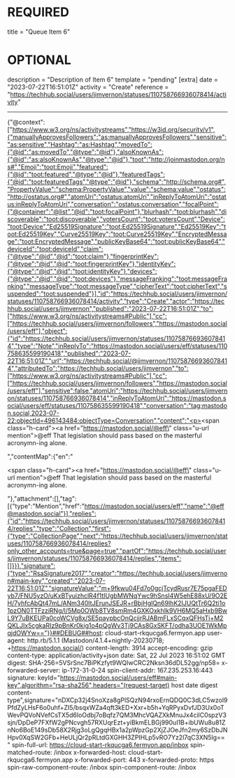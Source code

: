 
# REQUIRED
title = "Queue Item 6"
# OPTIONAL
description = "Description of Item 6"
template = "pending"
[extra]
date = "2023-07-22T16:51:01Z"
activity = "Create"
reference = "https://techhub.social/users/jimvernon/statuses/110758766936078414/activity"

---
{"@context":["https://www.w3.org/ns/activitystreams","https://w3id.org/security/v1",{"manuallyApprovesFollowers":"as:manuallyApprovesFollowers","sensitive":"as:sensitive","Hashtag":"as:Hashtag","movedTo":{"@id":"as:movedTo","@type":"@id"},"alsoKnownAs":{"@id":"as:alsoKnownAs","@type":"@id"},"toot":"http://joinmastodon.org/ns#","Emoji":"toot:Emoji","featured":{"@id":"toot:featured","@type":"@id"},"featuredTags":{"@id":"toot:featuredTags","@type":"@id"},"schema":"http://schema.org#","PropertyValue":"schema:PropertyValue","value":"schema:value","ostatus":"http://ostatus.org#","atomUri":"ostatus:atomUri","inReplyToAtomUri":"ostatus:inReplyToAtomUri","conversation":"ostatus:conversation","focalPoint":{"@container":"@list","@id":"toot:focalPoint"},"blurhash":"toot:blurhash","discoverable":"toot:discoverable","votersCount":"toot:votersCount","Device":"toot:Device","Ed25519Signature":"toot:Ed25519Signature","Ed25519Key":"toot:Ed25519Key","Curve25519Key":"toot:Curve25519Key","EncryptedMessage":"toot:EncryptedMessage","publicKeyBase64":"toot:publicKeyBase64","deviceId":"toot:deviceId","claim":{"@type":"@id","@id":"toot:claim"},"fingerprintKey":{"@type":"@id","@id":"toot:fingerprintKey"},"identityKey":{"@type":"@id","@id":"toot:identityKey"},"devices":{"@type":"@id","@id":"toot:devices"},"messageFranking":"toot:messageFranking","messageType":"toot:messageType","cipherText":"toot:cipherText","suspended":"toot:suspended"}],"id":"https://techhub.social/users/jimvernon/statuses/110758766936078414/activity","type":"Create","actor":"https://techhub.social/users/jimvernon","published":"2023-07-22T16:51:01Z","to":["https://www.w3.org/ns/activitystreams#Public"],"cc":["https://techhub.social/users/jimvernon/followers","https://mastodon.social/users/eff"],"object":{"id":"https://techhub.social/users/jimvernon/statuses/110758766936078414","type":"Note","inReplyTo":"https://mastodon.social/users/eff/statuses/110758635599190418","published":"2023-07-22T16:51:01Z","url":"https://techhub.social/@jimvernon/110758766936078414","attributedTo":"https://techhub.social/users/jimvernon","to":["https://www.w3.org/ns/activitystreams#Public"],"cc":["https://techhub.social/users/jimvernon/followers","https://mastodon.social/users/eff"],"sensitive":false,"atomUri":"https://techhub.social/users/jimvernon/statuses/110758766936078414","inReplyToAtomUri":"https://mastodon.social/users/eff/statuses/110758635599190418","conversation":"tag:mastodon.social,2023-07-22:objectId=496143484:objectType=Conversation","content":"<p><span class=\"h-card\"><a href=\"https://mastodon.social/@eff\" class=\"u-url mention\">@<span>eff</span></a></span> That legislation should pass based on the masterful acronymn-ing alone.</p>","contentMap":{"en":"<p><span class=\"h-card\"><a href=\"https://mastodon.social/@eff\" class=\"u-url mention\">@<span>eff</span></a></span> That legislation should pass based on the masterful acronymn-ing alone.</p>"},"attachment":[],"tag":[{"type":"Mention","href":"https://mastodon.social/users/eff","name":"@eff@mastodon.social"}],"replies":{"id":"https://techhub.social/users/jimvernon/statuses/110758766936078414/replies","type":"Collection","first":{"type":"CollectionPage","next":"https://techhub.social/users/jimvernon/statuses/110758766936078414/replies?only_other_accounts=true&page=true","partOf":"https://techhub.social/users/jimvernon/statuses/110758766936078414/replies","items":[]}}},"signature":{"type":"RsaSignature2017","creator":"https://techhub.social/users/jimvernon#main-key","created":"2023-07-22T16:51:01Z","signatureValue":"m+9fkwu04Fd7o0gcjTcydRusr7E75pgaFEDyb7/FNU5yzO/uKxBTyuizhclR4f1tIUgbMWNqYwc9hSnsI4W5ehE88xU/9O2EH/7yhfcAbQt47mL/ANm340ltJErunJSEJR+rBbjHglQn69lhK2IJUQtTr6Q2ti1o1pzON0TTFzziRNg/l/5Mp0OWb8TV8smRm4GXKOxkhIk9VH6MQ5aHxb9BwL9Y7uBKEUPa0coWCVg8x/SE5paypbcOnQcjjrRJABmFLxSCqxQFHsTi+M2QKLJIx5cgkaRIz9pBnKr0kig1o4pQgWv3Tj9CAs8GxSKFT/odha3UOE1WkMpqjdOWYw=="}}##DEBUG##host: cloud-start-rkqucga6.fermyon.app
user-agent: http.rb/5.1.1 (Mastodon/4.1.4+nightly-20230718; +https://mastodon.social/)
content-length: 3914
accept-encoding: gzip
content-type: application/activity+json
date: Sat, 22 Jul 2023 16:51:02 GMT
digest: SHA-256=5VSrSnc7BiPKzfyt9WQIwCRC2Nksn36dDL52gg/np58=
x-forwarded-server: ip-172-31-0-24
spin-client-addr: 167.235.253.16:443
signature: keyId="https://mastodon.social/users/eff#main-key",algorithm="rsa-sha256",headers="(request-target) host date digest content-type",signature="nDXCp32j4SnoXza8gPlSQzN94rxoErnQDQ0C3dLC5wzol9PfdZyLHsF6o0uhf+ZI5/bsqxWZa4qft3kED+Xxr+b5h+YqRPyxDvfJD3Ux0oTWevPQVoNVefCsTX5d6loOdbj7oBqfz7QM3MhcVQAZXkMnuJx4cilC0spzV3sjn/DpDeP7FXfW2gPNcvgh57RXUqrEzt+yiBkmELBGj990uI1B+ibUWu8u81ZnNo6BoE149sDb58X2Rjg3oLgQgqHBx1a2pWpzGp2XjZJOeJfn2my6SzDbJNHpv0XqSW2GFb+HeULjQr2pRLtdGXGHH3ZPIHLp5vRO7Yz2l7qC3XN5lg=="
spin-full-url: https://cloud-start-rkqucga6.fermyon.app/inbox
spin-matched-route: /inbox
x-forwarded-host: cloud-start-rkqucga6.fermyon.app
x-forwarded-port: 443
x-forwarded-proto: https
spin-raw-component-route: /inbox
spin-component-route: /inbox

